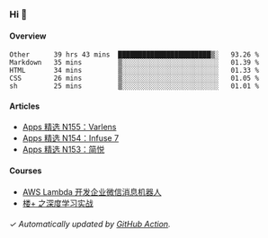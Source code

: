 ### Hi 👋

#### Overview

<!--START_SECTION:waka-->
```text
Other      39 hrs 43 mins  ███████████████████████▒░   93.26 % 
Markdown   35 mins         ▒░░░░░░░░░░░░░░░░░░░░░░░░   01.39 % 
HTML       34 mins         ▒░░░░░░░░░░░░░░░░░░░░░░░░   01.33 % 
CSS        26 mins         ▒░░░░░░░░░░░░░░░░░░░░░░░░   01.05 % 
sh         25 mins         ▒░░░░░░░░░░░░░░░░░░░░░░░░   01.01 % 
```
<!--END_SECTION:waka-->

#### Articles

<!-- BLOG:START -->
- [Apps 精选 N155：Varlens](https://huhuhang.com/post/product-hunt/product-hunt-n155)
- [Apps 精选 N154：Infuse 7](https://huhuhang.com/post/product-hunt/product-hunt-n154)
- [Apps 精选 N153：简悦](https://huhuhang.com/post/product-hunt/product-hunt-n153)
<!-- BLOG:END -->

#### Courses

<!-- SYL:START -->
- [AWS Lambda 开发企业微信消息机器人](https://lanqiao.cn/courses/2868)
- [楼+ 之深度学习实战](https://lanqiao.cn/courses/2617)
<!-- SYL:END -->

###### ✓ Automatically updated by [GitHub Action](https://github.com/huhuhang/huhuhang/actions).
